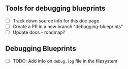 ## Tools for debugging blueprints
- [ ] Track down source info for this doc page
- [ ] Create a PR in a new branch "debugging-blueprints"
- [ ] Update docs - roadmap?

## Debugging Blueprints
- [ ] TODO: Add info on `debug.log` file in the filesystem